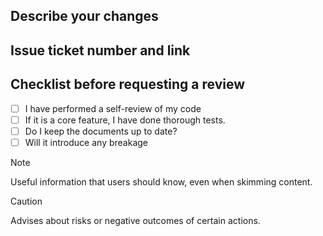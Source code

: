 ## Describe your changes

## Issue ticket number and link

## Checklist before requesting a review
- [ ] I have performed a self-review of my code
- [ ] If it is a core feature, I have done thorough tests.
- [ ] Do I keep the documents up to date?
- [ ] Will it introduce any breakage

> [!NOTE]
> Useful information that users should know, even when skimming content.

> [!CAUTION]
> Advises about risks or negative outcomes of certain actions.
